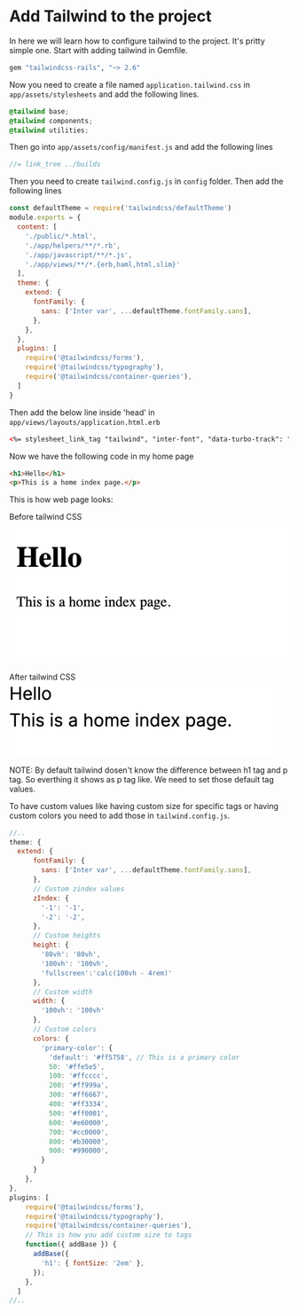 # Add Tailwind to the project

In here we will learn how to configure tailwind to the project. It's pritty simple one. Start with adding tailwind in Gemfile.

```ruby
gem "tailwindcss-rails", "~> 2.6"
```

Now you need to create a file named `application.tailwind.css` in `app/assets/stylesheets` and add the following lines.
```css
@tailwind base;
@tailwind components;
@tailwind utilities;
```

Then go into `app/assets/config/manifest.js` and add the following lines

```javascript
//= link_tree ../builds
```

Then you need to create `tailwind.config.js` in `config` folder. Then add the following lines

```javascript
const defaultTheme = require('tailwindcss/defaultTheme')
module.exports = {
  content: [
    './public/*.html',
    './app/helpers/**/*.rb',
    './app/javascript/**/*.js',
    './app/views/**/*.{erb,haml,html,slim}'
  ],
  theme: {
    extend: {
      fontFamily: {
        sans: ['Inter var', ...defaultTheme.fontFamily.sans],
      },
    },
  },
  plugins: [
    require('@tailwindcss/forms'),
    require('@tailwindcss/typography'),
    require('@tailwindcss/container-queries'),
  ]
}
```

Then add the below line inside 'head' in `app/views/layouts/application.html.erb`

```html
<%= stylesheet_link_tag "tailwind", "inter-font", "data-turbo-track": "reload" %>
```

Now we have the following code in my home page
```html
<h1>Hello</h1>
<p>This is a home index page.</p>
```

This is how web page looks: 

Before tailwind CSS
![screen before tailwind css](./screenshots/tailwind_before_css.png)

After tailwind CSS
![screen after tailwind css](./screenshots/tailwind_after_css.png)

NOTE: By default tailwind dosen't know the difference between h1 tag and p tag. So everthing it shows as p tag like. We need to set those default tag values.

To have custom values like having custom size for specific tags or having custom colors you need to add those in `tailwind.config.js`.

```javascript
//..
theme: {
  extend: {
      fontFamily: {
        sans: ['Inter var', ...defaultTheme.fontFamily.sans],
      },
      // Custom zindex values
      zIndex: {
        '-1': '-1',
        '-2': '-2',
      },
      // Custom heights
      height: {
        '80vh': '80vh',
        '100vh': '100vh',
        'fullscreen':'calc(100vh - 4rem)'
      },
      // Custom width
      width: {
        '100vh': '100vh' 
      },
      // Custom colors
      colors: {
        'primary-color': {
          'default': '#ff5758', // This is a primary color
          50: '#ffe5e5',
          100: '#ffcccc',
          200: '#ff999a',
          300: '#ff6667',
          400: '#ff3334',
          500: '#ff0001',
          600: '#e60000',
          700: '#cc0000',
          800: '#b30000',
          900: '#990000',
        }
      }
    },
},
plugins: [
    require('@tailwindcss/forms'),
    require('@tailwindcss/typography'),
    require('@tailwindcss/container-queries'),
    // This is how you add custom size to tags
    function({ addBase }) {
      addBase({
        'h1': { fontSize: '2em' },
      });
    },
  ]
//..
```